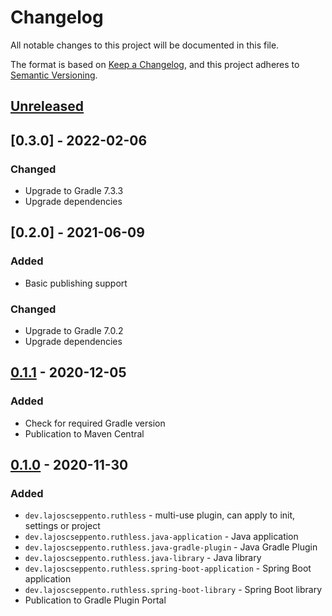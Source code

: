 # Changelog
All notable changes to this project will be documented in this file.

The format is based on [Keep a Changelog](https://keepachangelog.com/en/1.0.0/),
and this project adheres to [Semantic Versioning](https://semver.org/spec/v2.0.0.html).

## [Unreleased]

## [0.3.0] - 2022-02-06
### Changed
- Upgrade to Gradle 7.3.3
- Upgrade dependencies

## [0.2.0] - 2021-06-09
### Added
 - Basic publishing support

### Changed
 - Upgrade to Gradle 7.0.2
 - Upgrade dependencies

## [0.1.1] - 2020-12-05
### Added
 - Check for required Gradle version
 - Publication to Maven Central

## [0.1.0] - 2020-11-30
### Added
 - `dev.lajoscseppento.ruthless` - multi-use plugin, can apply to init, settings or project
 - `dev.lajoscseppento.ruthless.java-application` - Java application
 - `dev.lajoscseppento.ruthless.java-gradle-plugin` - Java Gradle Plugin
 - `dev.lajoscseppento.ruthless.java-library` - Java library
 - `dev.lajoscseppento.ruthless.spring-boot-application` - Spring Boot application
 - `dev.lajoscseppento.ruthless.spring-boot-library` - Spring Boot library
 - Publication to Gradle Plugin Portal

[Unreleased]: https://github.com/LajosCseppento/ruthless/compare/v0.1.1...HEAD
[0.1.1]: https://github.com/LajosCseppento/ruthless/compare/v0.1.0...v0.1.1
[0.1.0]: https://github.com/LajosCseppento/ruthless/releases/tag/v0.1.0
